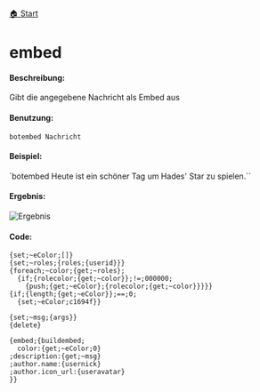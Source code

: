 [🏠 Start](https://jeanluc2305.github.io/Discord/)

# embed

#### Beschreibung:

Gibt die angegebene Nachricht als Embed aus

#### Benutzung:

`botembed Nachricht`

#### Beispiel:

`botembed Heute ist ein schöner Tag um Hades' Star zu spielen.``

#### Ergebnis:

![Ergebnis](https://dub01pap001files.storage.live.com/y4mJc_edUkjaCzzcX7FBXmv3Oj65Epf8vAyLArVbldHCJVSYQFPCdy9fpHlf2jGodYBIKWC6L08eRSx8m2dWN6pvu4CWub1xS9MZqurzrhwEP2ebpusX4NX_s7OgEnlrHl_V7EJyqbzNuOqkhgZaxSbNaaD1i-b5TDrlVM1rhGNpdBizAYqh3yEEVaKd2fNgLFM?width=399&height=117&cropmode=none)

#### Code:

```
{set;~eColor;[]}
{set;~roles;{roles;{userid}}}
{foreach;~color;{get;~roles};
  {if;{rolecolor;{get;~color}};!=;000000;
    {push;{get;~eColor};{rolecolor;{get;~color}}}}}
{if;{length;{get;~eColor}};==;0;
  {set;~eColor;c1694f}}

{set;~msg;{args}}
{delete}
  
{embed;{buildembed;
  color:{get;~eColor;0}
;description:{get;~msg}
;author.name:{usernick}
;author.icon_url:{useravatar}
}}
```
